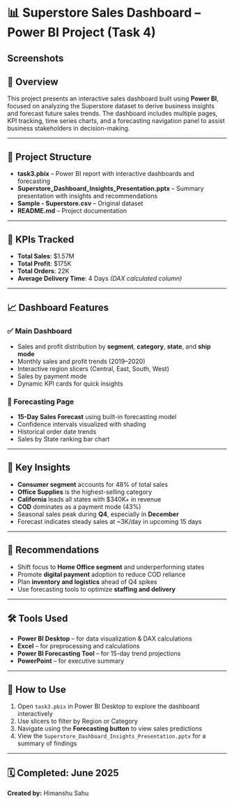 # 📊 Superstore Sales Dashboard – Power BI Project (Task 4)

## Screenshots

## 🧾 Overview

This project presents an interactive sales dashboard built using **Power BI**, focused on analyzing the Superstore dataset to derive business insights and forecast future sales trends. The dashboard includes multiple pages, KPI tracking, time series charts, and a forecasting navigation panel to assist business stakeholders in decision-making.

---

## 📁 Project Structure

- **task3.pbix** – Power BI report with interactive dashboards and forecasting
- **Superstore_Dashboard_Insights_Presentation.pptx** – Summary presentation with insights and recommendations
- **Sample - Superstore.csv** – Original dataset
- **README.md** – Project documentation

---

## 🔢 KPIs Tracked

- **Total Sales**: $1.57M
- **Total Profit**: $175K
- **Total Orders**: 22K
- **Average Delivery Time**: 4 Days _(DAX calculated column)_

---

## 📈 Dashboard Features

### ✅ Main Dashboard

- Sales and profit distribution by **segment**, **category**, **state**, and **ship mode**
- Monthly sales and profit trends (2019–2020)
- Interactive region slicers (Central, East, South, West)
- Sales by payment mode
- Dynamic KPI cards for quick insights

### 🔮 Forecasting Page

- **15-Day Sales Forecast** using built-in forecasting model
- Confidence intervals visualized with shading
- Historical order date trends
- Sales by State ranking bar chart

---

## 🧠 Key Insights

- **Consumer segment** accounts for 48% of total sales
- **Office Supplies** is the highest-selling category
- **California** leads all states with $340K+ in revenue
- **COD** dominates as a payment mode (43%)
- Seasonal sales peak during **Q4**, especially in **December**
- Forecast indicates steady sales at ~3K/day in upcoming 15 days

---

## 📌 Recommendations

- Shift focus to **Home Office segment** and underperforming states
- Promote **digital payment** adoption to reduce COD reliance
- Plan **inventory and logistics** ahead of Q4 spikes
- Use forecasting tools to optimize **staffing and delivery**

---

## 🛠 Tools Used

- **Power BI Desktop** – for data visualization & DAX calculations
- **Excel** – for preprocessing and calculations
- **Power BI Forecasting Tool** – for 15-day trend projections
- **PowerPoint** – for executive summary

---

## 🚀 How to Use

1. Open `task3.pbix` in Power BI Desktop to explore the dashboard interactively
2. Use slicers to filter by Region or Category
3. Navigate using the **Forecasting button** to view sales predictions
4. View the `Superstore_Dashboard_Insights_Presentation.pptx` for a summary of findings

---

## 🗓️ Completed: June 2025

**Created by:** Himanshu Sahu
